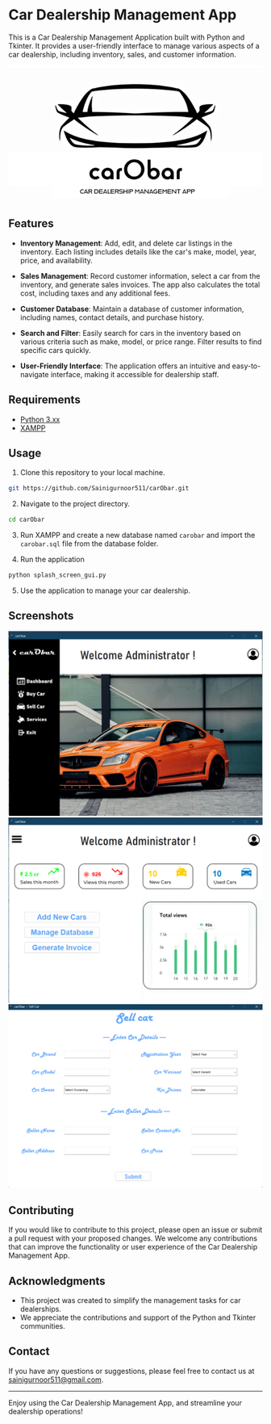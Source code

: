 # Car Dealership Management App

This is a Car Dealership Management Application built with Python and Tkinter. It provides a user-friendly interface to manage various aspects of a car dealership, including inventory, sales, and customer information.

![Logo](assets/Picture1.png)

## Features

- **Inventory Management**: Add, edit, and delete car listings in the inventory. Each listing includes details like the car's make, model, year, price, and availability.

- **Sales Management**: Record customer information, select a car from the inventory, and generate sales invoices. The app also calculates the total cost, including taxes and any additional fees.

- **Customer Database**: Maintain a database of customer information, including names, contact details, and purchase history.

- **Search and Filter**: Easily search for cars in the inventory based on various criteria such as make, model, or price range. Filter results to find specific cars quickly.

- **User-Friendly Interface**: The application offers an intuitive and easy-to-navigate interface, making it accessible for dealership staff.

## Requirements

- [Python 3.xx](https://www.python.org/downloads/) 
- [XAMPP](https://www.apachefriends.org/download.html)

## Usage

1. Clone this repository to your local machine.

```bash
git https://github.com/Sainigurnoor511/carObar.git
```

2. Navigate to the project directory.

```bash
cd carObar
```

3. Run XAMPP and create a new database named `carobar` and import the `carobar.sql` file from the database folder.

4. Run the application 

```bash
python splash_screen_gui.py
```

5. Use the application to manage your car dealership.

## Screenshots

![](screenshots/Screenshot%202023-09-25%20144328.png)
![](screenshots/Screenshot%202023-09-25%20144343.png)
![](screenshots/Screenshot%202023-09-25%20144515.png)

## Contributing

If you would like to contribute to this project, please open an issue or submit a pull request with your proposed changes. We welcome any contributions that can improve the functionality or user experience of the Car Dealership Management App.


## Acknowledgments

- This project was created to simplify the management tasks for car dealerships.
- We appreciate the contributions and support of the Python and Tkinter communities.

## Contact

If you have any questions or suggestions, please feel free to contact us at [sainigurnoor511@gmail.com](mailto:sainigurnoor511@gmail.com).

---

Enjoy using the Car Dealership Management App, and streamline your dealership operations!